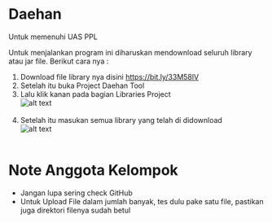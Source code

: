 # Daehan
Untuk memenuhi UAS PPL

Untuk menjalankan program ini diharuskan mendownload seluruh library atau jar file.
Berikut cara nya :

1. Download file library nya disini https://bit.ly/33M58lV
2. Setelah itu buka Project Daehan Tool
3. Lalu klik kanan pada bagian Libraries Project<br />
![alt text](https://media.giphy.com/media/Vcc6VkWgplJrgnbk5m/giphy.gif)<br /><br />
4. Setelah itu masukan semua library yang telah di didownload<br />
![alt text](https://media.giphy.com/media/B9niO8WyNYQ4sKvqKc/giphy.gif)<br /><br />

# Note Anggota Kelompok
- Jangan lupa sering check GitHub <br />
- Untuk Upload File dalam jumlah banyak, tes dulu pake satu file, pastikan juga direktori filenya sudah betul

